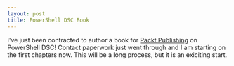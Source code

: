 ```yaml
---
layout: post
title: PowerShell DSC Book
---
```


I've just been contracted to author a book for [Packt Publishing](https://www.packtpub.com/) on PowerShell DSC! Contact paperwork just went through and I am starting on the first chapters now. This will be a long process, but it is an exiciting start.